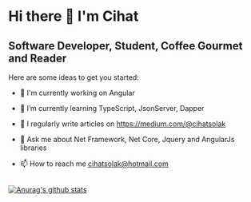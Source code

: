 # Hi there 👋 I'm Cihat

## Software Developer, Student, Coffee Gourmet and Reader

Here are some ideas to get you started:

* 🔭 I'm currently working on Angular

* 🌱 I’m currently learning TypeScript, JsonServer, Dapper

* 📝 I regularly write articles on https://medium.com/@cihatsolak

* 💬 Ask me about Net Framework, Net Core, Jquery and AngularJs libraries

* 📫 How to reach me cihatsolak@hotmail.com

##

[![Anurag's github stats](https://github-readme-stats.vercel.app/api?username=cihatsolak)](https://github.com/anuraghazra/github-readme-stats)
